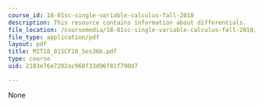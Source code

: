 ```yaml
---
course_id: 18-01sc-single-variable-calculus-fall-2010
description: This resource contains information about differentials.
file_location: /coursemedia/18-01sc-single-variable-calculus-fall-2010/2183e76e7202ac968f33d96f81f790d7_MIT18_01SCF10_Ses36b.pdf
file_type: application/pdf
layout: pdf
title: MIT18_01SCF10_Ses36b.pdf
type: course
uid: 2183e76e7202ac968f33d96f81f790d7

---
```

None